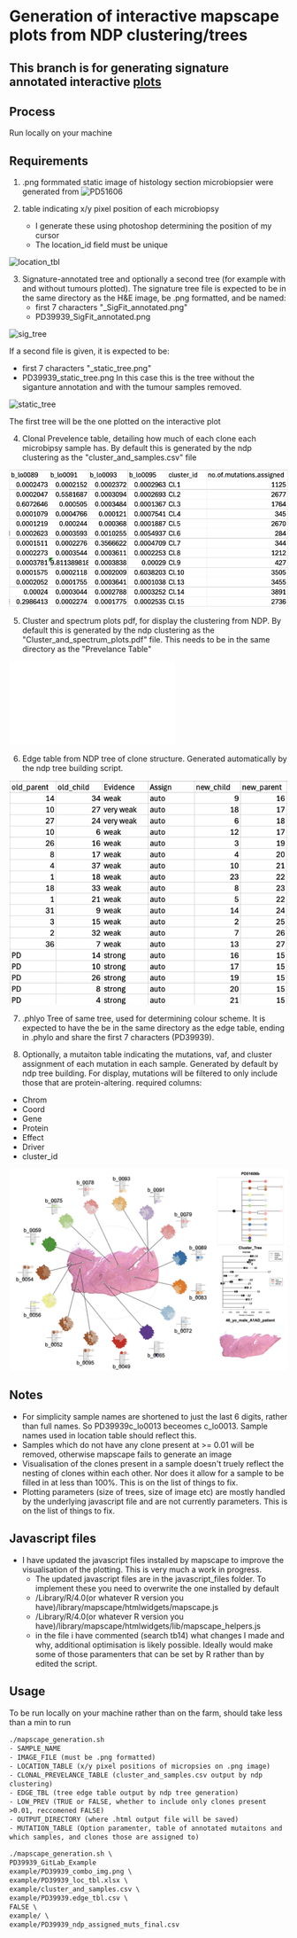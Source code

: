 # Generation of interactive mapscape plots from NDP clustering/trees

## This branch is for generating signature annotated interactive [plots](example/PD39939_GitLab_example_mapscape_220425.html)

## Process
Run locally on your machine

## Requirements
 1. .png formmated static image of histology section microbiopsier were generated from 
![PD51606](PD51606/PD51606b_img.png "H&E Image")

2. table indicating x/y pixel position of each microbiopsy
    - I generate these using photoshop determining the position of my cursor
    - The location_id field must be unique

![location_tbl](example_images/ "Location_Table") 

3. Signature-annotated tree and optionally a second tree (for example with and without tumours plotted). The signature tree file is expected to be in the same directory as the H&E image, be .png formatted, and be named:
    - first 7 characters "_SigFit_annotated.png"
    - PD39939_SigFit_annotated.png

![sig_tree](example/PD39939_SigFit_annotated.png "Signature Tree")

If a second file is given, it is expected to be:
- first 7 characters "_static_tree.png"
- PD39939_static_tree.png
In this case this is the tree without the siganture annotation and with the tumour samples removed.

![static_tree](example/PD39939_static_tree.png "Static Tree")

The first tree will be the one plotted on the interactive plot

4.  Clonal Prevelence table, detailing how much of each clone each microbipsy sample has. By default this is generated by the ndp clustering as the "cluster_and_samples.csv" file

![prev_tbl](example_images/Clonal_prev.png "Prevelence_Table") 

5.  Cluster and spectrum plots pdf, for display the clustering from NDP. By default this is generated by the ndp clustering as the "Cluster_and_spectrum_plots.pdf" file. This needs to be in the same directory as the "Prevelance Table"

![clust_spec](example/Cluster_and_spectrum_plots.pdf "Cluster and Spectrum")

6. Edge table from NDP tree of clone structure. Generated automatically by the ndp tree building script.

![edge_tbl](example_images/edge_tbl.png "Edge_Table") 

7. .phlyo Tree of same tree, used for determining colour scheme. It is expected to have the be in the same directory as the edge table, ending in .phylo and share the first 7 characters (PD39939). 

8. Optionally, a mutaiton table indicating the mutations, vaf, and cluster assignment of each mutation in each sample. Generated by default by ndp tree building. For display, mutations will be filtered to only include those that are protein-altering. 
required columns:
- Chrom
- Coord
- Gene
- Protein
- Effect 
- Driver
- cluster_id

![mapscape](example_images/mapscape.png "Mapscape") 

## Notes
- For simplicity sample names are shortened to just the last 6 digits, rather than full names. So PD39939c_lo0013 beceomes c_lo0013. Sample names used in location table should reflect this.
- Samples which do not have any clone present at >= 0.01 will be removed, otherwise mapscape fails to generate an image
- Visualisation of the clones present in a sample doesn't truely reflect the nesting of clones within each other. Nor does it allow for a sample to be filled in at less than 100%. This is on the list of things to fix.
- Plotting parameters (size of trees, size of image etc) are mostly handled by the underlying javascript file and are not currently parameters. This is on the list of things to fix. 

## Javascript files
- I have updated the javascript files installed by mapscape to improve the visualisation of the plotting. This is very much a work in progress. 
    - The updated javascript files are in the javascript_files folder. To implement these you need to overwrite the one installed by default
    - /Library/R/4.0(or whatever R version you have)/library/mapscape/htmlwidgets/mapscape.js
    - /Library/R/4.0(or whatever R version you have)/library/mapscape/htmlwidgets/lib/mapscape_helpers.js
    - in the file i have commented (search tb14) what changes I made and why, additional optimisation is likely possible. Ideally would make some of those paramenters that can be set by R rather than by edited the script.

## Usage
To be run locally on your machine rather than on the farm, should take less than a min to run

```
./mapscape_generation.sh
- SAMPLE_NAME
- IMAGE_FILE (must be .png formatted)
- LOCATION_TABLE (x/y pixel positions of micropsies on .png image)
- CLONAL_PREVELANCE_TABLE (cluster_and_samples.csv output by ndp clustering)
- EDGE_TBL (tree edge table output by ndp tree generation)
- LOW_PREV (TRUE or FALSE, whether to include only clones present >0.01, reccomened FALSE)
- OUTPUT_DIRECTORY (where .html output file will be saved)
- MUTATION_TABLE (Option paramenter, table of annotated mutaitons and which samples, and clones those are assigned to)
```
```
./mapscape_generation.sh \
PD39939_GitLab_Example
example/PD39939_combo_img.png \
example/PD39939_loc_tbl.xlsx \
example/cluster_and_samples.csv \
example/PD39939.edge_tbl.csv \
FALSE \
example/ \
example/PD39939_ndp_assigned_muts_final.csv
```
